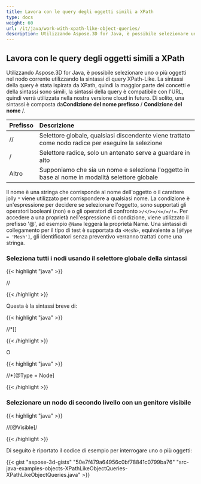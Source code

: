 ```yaml
---
title: Lavora con le query degli oggetti simili a XPath
type: docs
weight: 60
url: /it/java/work-with-xpath-like-object-queries/
description: Utilizzando Aspose.3D for Java, è possibile selezionare uno o più oggetti nel nodo corrente utilizzando la sintassi di query XPath-Like.
---
```

##  **Lavora con le query degli oggetti simili a XPath**
Utilizzando Aspose.3D for Java, è possibile selezionare uno o più oggetti nel nodo corrente utilizzando la sintassi di query XPath-Like. La sintassi della query è stata ispirata da XPath, quindi la maggior parte dei concetti e della sintassi sono simili, la sintassi della query è compatibile con l'URL, quindi verrà utilizzata nella nostra versione cloud in futuro. Di solito, una sintassi è composta da**Condizione del nome prefisso** / **Condizione del nome** /.

|**Prefisso**|**Descrizione**|
| :- | :- |
| // |Selettore globale, qualsiasi discendente viene trattato come nodo radice per eseguire la selezione|
|/|Selettore radice, solo un antenato serve a guardare in alto|
|Altro|Supponiamo che sia un nome e seleziona l'oggetto in base al nome in modalità selettore globale|

Il nome è una stringa che corrisponde al nome dell'oggetto o il carattere jolly `*` viene utilizzato per corrispondere a qualsiasi nome. La condizione è un'espressione per decidere se selezionare l'oggetto, sono supportati gli operatori booleani (non) e o gli operatori di confronto `>/</>=/<=/=/!=`. Per accedere a una proprietà nell'espressione di condizione, viene utilizzato il prefisso '@', ad esempio `@Name` leggerà la proprietà Name. Una sintassi di collegamento per il tipo di test è supportata da `<Mesh>`, equivalente a `[@Type = 'Mesh']`, gli identificatori senza preventivo verranno trattati come una stringa.
###  **Seleziona tutti i nodi usando il selettore globale della sintassi**
{{< highlight "java" >}}

 //<Node>

{{< /highlight >}}

Questa è la sintassi breve di:

{{< highlight "java" >}}

 //*[<Node>]

{{< /highlight >}}

O

{{< highlight "java" >}}

 //*[@Type = Node]

{{< /highlight >}}
###  **Selezionare un nodo di secondo livello con un genitore visibile**
{{< highlight "java" >}}

 //<Node>[@Visible]/<Node>

{{< /highlight >}}



Di seguito è riportato il codice di esempio per interrogare uno o più oggetti:

{{< gist "aspose-3d-gists" "50e7f479a64956c0bf78841c0799ba76" "src-java-examples-objects-XPathLikeObjectQueries-XPathLikeObjectQueries.java" >}}
